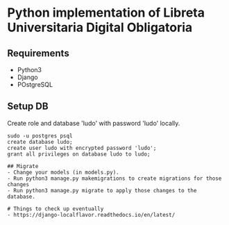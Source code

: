 # Python implementation of Libreta Universitaria Digital Obligatoria

## Requirements
- Python3
- Django
- POstgreSQL

## Setup DB
Create role and database 'ludo' with password 'ludo' locally.
```
sudo -u postgres psql
create database ludo;
create user ludo with encrypted password 'ludo';
grant all privileges on database ludo to ludo;

## Migrate
- Change your models (in models.py).
- Run python3 manage.py makemigrations to create migrations for those changes
- Run python3 manage.py migrate to apply those changes to the database.

# Things to check up eventually
- https://django-localflavor.readthedocs.io/en/latest/
